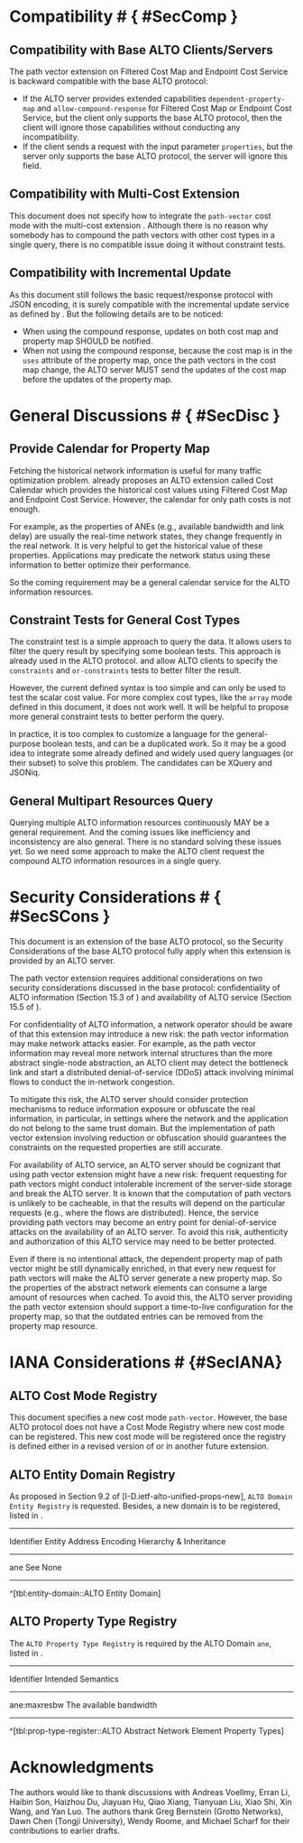 # Compatibility # { #SecComp }

## Compatibility with Base ALTO Clients/Servers

<!-- Legacy ALTO clients SHOULD NOT send queries with the path-vector extension and ALTO servers with this extension SHOULD NOT have any compatibility issue. Legacy ALTO servers do not support cost types with cost mode being "array" and cost metric being "ane-path", so they MUST NOT announce the extended cost types in IRD. Thus, ALTO clients MUST NOT send queries specified in this extension to base ALTO servers according to Section 11.3.2.3 [](#RFC7285). -->

The path vector extension on Filtered Cost Map and Endpoint Cost Service is
backward compatible with the base ALTO protocol:

- If the ALTO server provides extended capabilities `dependent-property-map` and
  `allow-compound-response` for Filtered Cost Map or Endpoint Cost Service, but
  the client only supports the base ALTO protocol, then the client will ignore
  those capabilities without conducting any incompatibility.
- If the client sends a request with the input parameter `properties`, but the
  server only supports the base ALTO protocol, the server will ignore this
  field.

## Compatibility with Multi-Cost Extension ##

<!-- FIXME: path-vector cannot be used in multi-cost, also no reason -->

This document does not specify how to integrate the `path-vector` cost mode with
the multi-cost extension [](#RFC8189). Although there is no reason why somebody
has to compound the path vectors with other cost types in a single query, there
is no compatible issue doing it without constraint tests.

<!--
As [](#fcm-cap) mentions, the syntax and semantics of whether `constraints` or
`or-constraints` field for the `array` cost mode is not specified in this
document. So if an ALTO server provides a resource with the `array` cost mode
and the capability `cost-constraints` or `testable-cost-types-names`, the ALTO
client MAY ignore the capability `cost-constraints` or
`testable-cost-types-names` unless the implementation or future documents
specify the behavior.
-->

<!--
Cost type path-vector is not a testable cost type. Any format of constraints
SHOULD NOT be applied to cost type path-vector in order for multi-cost to
support the path-vector extension. Specifically,

- Cost type path-vector MUST NOT be included in `testable-cost-types-names` or
  `testable-cost-types`.
- When `testable-cost-types-names` is omitted in the `capabilities` and
  `testable-cost-types` is omitted in the input parameters, `constraints` or
  `or-constraints` SHOULD NOT add any format of constraints on cost type
  path-vector.
-->

## Compatibility with Incremental Update ##

<!-- FIXME: using resource-id header in MIME part -->

As this document still follows the basic request/response protocol with JSON
encoding, it is surely compatible with the incremental update service as defined
by [](#I-D.ietf-alto-incr-update-sse). But the following details are to be
noticed:

- When using the compound response, updates on both cost map and property map
  SHOULD be notified.
- When not using the compound response, because the cost map is in the `uses`
  attribute of the property map, once the path vectors in the cost map change,
  the ALTO server MUST send the updates of the cost map before the updates of
  the property map.

<!--
[](#I-D.ietf-alto-incr-update-sse) defines incremental updates to ALTO resources
and hence it can be applied to the path-vector resource defined in this
document.
-->

<!-- [x] allows both JSON merge and JSON patch to encode incremental changes. Between these two encoding formats, JSON merge patch does not handle array changes efficeintly, and path vector changes are likely to involve array changes; therefore, it is RECOMMENDED that JSON merge patch be used to transport incremental changes. -->

<!--Incremental updates supported by SSE [english not clear] uses JSON merge patch or JSON patch to represent updates; however, JSON merge patch does not handle array changes well. So, If an SSE resource supports Path Vector, it is RECOMMENDED to use JSON patch to send updates.-->

<!-- Design: Make prop-map reference the [endpoint-]cost-map. When subscribe the incremental update for the prop-map resource, it will publish the update for dependent [endpoint-]cost-map first. -->

# General Discussions # { #SecDisc }

## Provide Calendar for Property Map ##

<!-- TODO: Logic is not clear. Revise this section. -->

Fetching the historical network information is useful for many traffic
optimization problem. [](#I-D.ietf-alto-cost-calendar) already proposes an ALTO
extension called Cost Calendar which provides the historical cost values using
Filtered Cost Map and Endpoint Cost Service. However, the calendar for only
path costs is not enough.

For example, as the properties of ANEs (e.g., available bandwidth and link
delay) are usually the real-time network states, they change frequently in
the real network. It is very helpful to get the historical value of these
properties. Applications may predicate the network status using these
information to better optimize their performance.

So the coming requirement may be a general calendar service for the ALTO
information resources.

<!--
Cost Calendar is proposed as a useful ALTO extension to provide the historical
cost values for Filtered Cost Map Service and Endpoint Cost Service. Since path
vector is an extension to these services, it SHOULD be compatible with Cost
Calendar extension.

However, the calendar of a path-vector (Endpoint) Cost Map is insufficient for
the application which requires the historical data of routing state information.
The (Endpoint) Cost Map can only provide the changes of the paths. But more
useful information is the history of network element properties which are
recorded in the dependent Network Element Property Map.

Before the Unified Property Map is introduced as an ALTO extension, Filtered
Cost Map Service and Endpoint Cost Service are the only resources which require
the calendar supported. Because other resources don't have to be updated
frequently. But Network Element Property Map as a use case of Unified Property
Map will collect the real-time information of the network. It SHOULD be updated
as soon as possible once the metrics of network elements change.

So the requirement is to provide a general calendar extension which not only
meets the Filtered Cost Map and Endpoint Cost Service but also applies to the
Property Map Service.
-->

## Constraint Tests for General Cost Types ##

The constraint test is a simple approach to query the data. It allows users to
filter the query result by specifying some boolean tests. This approach is
already used in the ALTO protocol. [](#RFC7285) and [](#RFC8189) allow ALTO
clients to specify the `constraints` and `or-constraints` tests to better
filter the result.

However, the current defined syntax is too simple and can only be used to test the
scalar cost value. For more complex cost types, like the `array` mode defined
in this document, it does not work well. It will be helpful to propose more
general constraint tests to better perform the query.

In practice, it is too complex to customize a language for the general-purpose
boolean tests, and can be a duplicated work. So it may be a good idea to
integrate some already defined and widely used query languages (or their
subset) to solve this problem. The candidates can be XQuery and JSONiq.

## General Multipart Resources Query ##

Querying multiple ALTO information resources continuously MAY be a general
requirement. And the coming issues like inefficiency and inconsistency are also
general. There is no standard solving these issues yet. So we need some approach
to make the ALTO client request the compound ALTO information resources in a
single query.

# Security Considerations # { #SecSCons }

This document is an extension of the base ALTO protocol, so the Security
Considerations [](#RFC7285) of the base ALTO protocol fully apply when this
extension is provided by an ALTO server.

<!-- Additional security considerations -->

<!-- ## Privacy Concerns { #pricon } -->

The path vector extension requires additional considerations on two security
considerations discussed in the base protocol: confidentiality of ALTO
information (Section 15.3 of [](#RFC7285)) and availability of ALTO service
(Section 15.5 of [](#RFC7285)).

For confidentiality of ALTO information, a network operator should be aware of
that this extension may introduce a new risk: the path vector information may
make network attacks easier. For example, as the path vector information may
reveal more network internal structures than the more abstract single-node
abstraction, an ALTO client may detect the bottleneck link and start
a distributed denial-of-service (DDoS) attack involving minimal flows to conduct the
in-network congestion.

To mitigate this risk, the ALTO server should consider protection mechanisms to
reduce information exposure or obfuscate the real information, in particular,
in settings where the network and the application do not belong to the same
trust domain. But the implementation of path vector extension involving
reduction or obfuscation should guarantees the constraints on the requested
properties are still accurate.

<!--
On the other hand, in a setting of the same trust domain, a key benefit
of the path-vector abstraction is to reduce information transferred from the network
to the application.
-->

For availability of ALTO service, an ALTO server should be cognizant that using
path vector extension might have a new risk: frequent requesting for path
vectors might conduct intolerable increment of the server-side storage and
break the ALTO server. It is known that the computation of path vectors is
unlikely to be cacheable, in that the results will depend on the particular
requests (e.g., where the flows are distributed). Hence, the service providing
path vectors may become an entry point for denial-of-service attacks on the
availability of an ALTO server. To avoid this risk, authenticity and
authorization of this ALTO service may need to be better protected.

Even if there is no intentional attack, the dependent property map of path
vector might be still dynamically enriched, in that every new request for path
vectors will make the ALTO server generate a new property map. So the
properties of the abstract network elements can consume a large amount of
resources when cached. To avoid this, the ALTO server providing the path vector
extension should support a time-to-live configuration for the property map, so
that the outdated entries can be removed from the property map resource.

<!-- ## Resource Consumption on ALTO Servers # { #TTL } -->

# IANA Considerations # {#SecIANA}

## ALTO Cost Mode Registry ##

This document specifies a new cost mode `path-vector`. However, the base ALTO protocol
does not have a Cost Mode Registry where new cost mode can be registered. This
new cost mode will be registered once the registry is defined either in a
revised version of [](#RFC7285) or in another future extension.

## ALTO Entity Domain Registry ##

As proposed in Section 9.2 of [I-D.ietf-alto-unified-props-new], `ALTO Domain
Entity Registry` is requested. Besides, a new domain is to be registered, listed in
[](#tbl:entity-domain).

--------------------------------------------------------------
Identifier Entity Address Encoding Hierarchy &amp; Inheritance
---------- ----------------------- ---------------------------
ane        See [](#entity-address) None

--------------------------------------------------------------

^[tbl:entity-domain::ALTO Entity Domain]

## ALTO Property Type Registry ##

The `ALTO Property Type Registry` is required by the
ALTO Domain `ane`, listed in [](#tbl:prop-type-register).

---------------------------------------------
Identifier    Intended Semantics
------------  ---------------------
ane:maxresbw  The available bandwidth

---------------------------------------------

^[tbl:prop-type-register::ALTO Abstract Network Element Property Types]

# Acknowledgments #

The authors would like to thank discussions with Andreas
Voellmy, Erran Li, Haibin Son, Haizhou Du, Jiayuan Hu, Qiao Xiang, Tianyuan Liu,
Xiao Shi, Xin Wang, and Yan Luo. The authors thank Greg Bernstein (Grotto Networks), 
Dawn Chen (Tongji University), Wendy Roome, and Michael Scharf for 
their contributions to earlier drafts.
